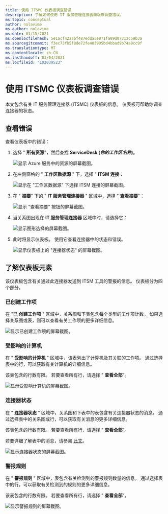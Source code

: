 ```yaml
---
title: 使用 ITSMC 仪表板调查错误
description: 了解如何使用 IT 服务管理连接器面板来调查错误。
ms.topic: conceptual
author: nolavime
ms.author: nolavime
ms.date: 01/15/2021
ms.openlocfilehash: 5e1acf422abf487edda3e871fa99d07212c59b3a
ms.sourcegitcommit: f3ec73fb5f8de72fe483995bd4bbad9b74a9cc9f
ms.translationtype: MT
ms.contentlocale: zh-CN
ms.lasthandoff: 03/04/2021
ms.locfileid: "102039523"
---
```

# <a name="investigate-errors-by-using-the-itsmc-dashboard"></a>使用 ITSMC 仪表板调查错误

本文包含有关 IT 服务管理连接器 (ITSMC) 仪表板的信息。 仪表板可帮助你调查连接器的状态。

## <a name="view-errors"></a>查看错误

查看仪表板中的错误：

1. 选择 " **所有资源**"，然后查找 **ServiceDesk (*你的工作区名称*)**。

   ![显示 Azure 服务中的资源的屏幕截图。](media/itsmc-definition/create-new-connection-from-resource.png)

2. 在左侧窗格的 " **工作区数据源** " 下，选择 " **ITSM 连接**：

   ![显示在 "工作区数据源" 下选择 ITSM 连接的屏幕截图。](media/itsmc-overview/add-new-itsm-connection.png)

3. 在 " **摘要**" 下的 " **IT 服务管理连接器** " 区域中，选择 " **查看摘要**"：

   ![显示 "查看摘要" 按钮的屏幕截图。](media/itsmc-resync-servicenow/dashboard-view-summary.png)

4. 当关系图出现在 **IT 服务管理连接器** 区域中时，请选择它：

   ![显示图形选择的屏幕截图。](media/itsmc-resync-servicenow/dashboard-graph-click.png)

5. 此时将显示仪表板。 使用它查看连接器中的状态和错误。
   
   ![显示仪表板上的 "连接器状态" 的屏幕截图。](media/itsmc-resync-servicenow/connector-dashboard.png)

## <a name="understand-dashboard-elements"></a>了解仪表板元素

该仪表板包含有关通过此连接器发送到 ITSM 工具的警报的信息。 仪表板分为四个部分。

### <a name="created-work-items"></a>已创建工作项 

在 "已 **创建工作项** " 区域中，关系图和下表包含每个类型的工作项计数。 如果选择关系图或表，则可以查看有关工作项的更多详细信息。

![显示已创建工作项的屏幕截图。](media/itsmc-resync-servicenow/itsm-dashboard-workitems.png)

### <a name="affected-computers"></a>受影响的计算机 

在 " **受影响的计算机** " 区域中，该表列出了计算机及其关联的工作项。 通过选择表中的行，可以获取有关计算机的详细信息。

该表包含的行数有限。 若要查看所有行，请选择 " **查看全部**"。

![显示受影响计算机的屏幕截图。](media/itsmc-resync-servicenow/itsm-dashboard-impacted-comp.png)

### <a name="connector-status"></a>连接器状态 

在 " **连接器状态** " 区域中，关系图和下表中的表包含有关连接器状态的消息。 通过选择表中的关系图或行，可以获取有关消息的更多详细信息。

该表包含的行数有限。 若要查看所有行，请选择 " **查看全部**"。

若要详细了解表中的消息，请参阅 [此文](itsmc-dashboard-errors.md)。

![显示连接器状态的屏幕截图。](media/itsmc-resync-servicenow/itsm-dashboard-connector-status.png)

### <a name="alert-rules"></a>警报规则 

在 " **警报规则** " 区域中，表包含有关检测到的警报规则数量的信息。 通过选择表中的行，可以获取有关检测到的规则的更多详细信息。
    
该表包含的行数有限。 若要查看所有行，请选择 " **查看全部**"。

![显示警报规则的屏幕截图。](media/itsmc-resync-servicenow/itsm-dashboard-alert-rules.png)
